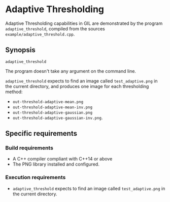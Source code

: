 # Adaptive Thresholding

Adaptive Thresholding capabilities in GIL are demonstrated by the program `adaptive_threshold`, compiled from the sources `example/adaptive_threshold.cpp`.

## Synopsis

`adaptive_threshold`

The program doesn't take any argument on the command line.

`adaptive_threshold` expects to find an image called `test_adaptive.png` in the current directory, and produces one image for each thresholding method: 
- `out-threshold-adaptive-mean.png`
- `out-threshold-adaptive-mean-inv.png`
- `out-threshold-adaptive-gaussian.png`
- `out-threshold-adaptive-gaussian-inv.png`.

## Specific requirements

### Build requirements

- A C++ compiler compliant with C++14 or above
- The PNG library installed and configured.

### Execution requirements

- `adaptive_threshold` expects to find an image called `test_adaptive.png` in the current directory.

